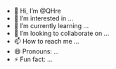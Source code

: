 - 👋 Hi, I’m @QHre
- 👀 I’m interested in ...
- 🌱 I’m currently learning ...
- 💞️ I’m looking to collaborate on ...
- 📫 How to reach me ...
- 😄 Pronouns: ...
- ⚡ Fun fact: ...

<!---
QHre/QHre is a ✨ special ✨ repository because its `README.md` (this file) appears on your GitHub profile.
You can click the Preview link to take a look at your changes.
--->
